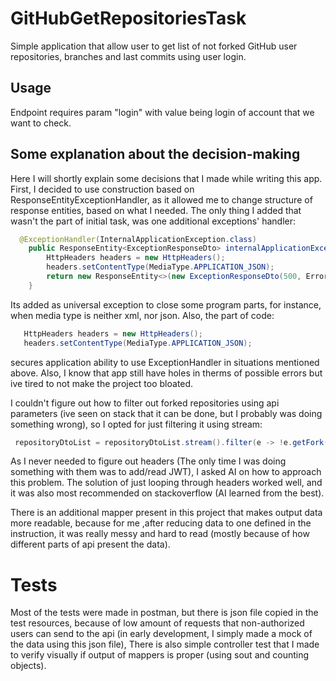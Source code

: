 # GitHubGetRepositoriesTask

Simple application that allow user to get list of not forked GitHub 
user repositories, branches and last commits using user login. 

## Usage

Endpoint requires param "login" with value being login of account that we want to check.

## Some explanation about the decision-making

Here I will shortly explain some decisions that I made while writing this app.
First, I decided to use construction based on ResponseEntityExceptionHandler, as it allowed me to 
change structure of response entities, based on what I needed. The only thing
I added that wasn't the part of initial task, was one additional exceptions' handler:

````java
  @ExceptionHandler(InternalApplicationException.class)
    public ResponseEntity<ExceptionResponseDto> internalApplicationExceptionHandler() {
        HttpHeaders headers = new HttpHeaders();
        headers.setContentType(MediaType.APPLICATION_JSON);
        return new ResponseEntity<>(new ExceptionResponseDto(500, ErrorMessagesEnum.INTERNAL_SERVER_ERROR.value),headers, HttpStatus.INTERNAL_SERVER_ERROR);
    }

````
Its added as universal exception to close some program parts, for instance,
when media type is neither xml, nor json. Also, the part of code:

````java
   HttpHeaders headers = new HttpHeaders();
   headers.setContentType(MediaType.APPLICATION_JSON);
````
secures application ability to use ExceptionHandler in situations mentioned above. Also, I know that app still have
holes in therms of possible errors but ive tired to not make the project too bloated.

I couldn't figure out how to filter out forked repositories using api parameters
(ive seen on stack that it can be done, but I probably was doing something wrong), 
so I opted for just filtering it using stream:
````java
 repositoryDtoList = repositoryDtoList.stream().filter(e -> !e.getFork()).collect(Collectors.toList());
````
As I never needed to figure out headers (The only time I was
 doing something with them was to add/read JWT), I asked AI on how to approach this problem.
The solution of just looping through headers worked well, and it was also most recommended on stackoverflow
(AI learned from the best).

There is an additional mapper present in this project that makes output data more readable, because for me
,after reducing data to one defined in the instruction, it was really messy and hard to read (mostly because of 
how different parts of api present the data).

# Tests

Most of the tests were made in postman, but there is json file copied in the test resources,
because of low amount of requests that non-authorized users can send to the api (in early development,
I simply made a mock of the data using this json file), There is also simple controller test that I made to verify visually
if output of mappers is proper (using sout and counting objects).

